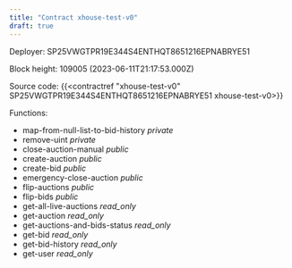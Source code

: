```yaml
---
title: "Contract xhouse-test-v0"
draft: true
---
```

Deployer: SP25VWGTPR19E344S4ENTHQT8651216EPNABRYE51


 



Block height: 109005 (2023-06-11T21:17:53.000Z)

Source code: {{<contractref "xhouse-test-v0" SP25VWGTPR19E344S4ENTHQT8651216EPNABRYE51 xhouse-test-v0>}}

Functions:

* map-from-null-list-to-bid-history _private_
* remove-uint _private_
* close-auction-manual _public_
* create-auction _public_
* create-bid _public_
* emergency-close-auction _public_
* flip-auctions _public_
* flip-bids _public_
* get-all-live-auctions _read_only_
* get-auction _read_only_
* get-auctions-and-bids-status _read_only_
* get-bid _read_only_
* get-bid-history _read_only_
* get-user _read_only_
